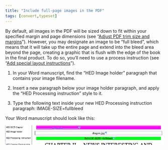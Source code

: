 ```yaml
---
title: "Include full-page images in the PDF"
tags: [convert,typeset]
---
```

 
<html><body><section data-type="chapter" class="hsecchapter" data-hederis-type="hsecchapter" id="include-full-page-images" data-pi-attrs="id: include-full-page-images; data-tags: convert,typeset;" role="doc-chapter" data-tags="convert,typeset" data-author-name=" " data-book-title=" " title="Include full-page images in the PDF"><p class="hblkp" data-hederis-type="hblkp" id="pUBlD8vPZ">By default, all images in the PDF will be sized down to fit within your specified margin and page dimensions (see &#8220;<a href="{% link _docs/adjust-trim-and-margins.md %}" data-hederis-type="hspana" id="pZ1uPuePo"><span class="Hyperlink" data-hederis-type="hspnspan" id="pyNqiWwzF">Adjust PDF trim size and margins</span></a>&#8221;). However, you may designate an image to be &#8220;full bleed&#8221;, which means that it will take up the entire page and extend into the bleed area beyond the page, creating a graphic that is flush with the edge of the book in the final product. To do so, you&#8217;ll need to use a process instruction (see &#8220;<a href="{% link _docs/custom-design.md %}" data-hederis-type="hspana" id="pL4cqtJso"><span class="Hyperlink" data-hederis-type="hspnspan" id="p85VviGfn">Add special layout instructions</span></a>&#8221;).</p><ol class="hwprnumlist" data-hederis-type="hwprnumlist" id="pQHIZXJRr"><li class="hblkoli" data-hederis-type="hblkoli" id="li4FoxAPOA"><p class="hblkoli" data-hederis-type="hblklip" id="pvNXRvUmf">In your Word manuscript, find the &#8220;HED Image holder&#8221; paragraph that contains your image filename.</p></li><li class="hblkoli" data-hederis-type="hblkoli" id="litKdPyL2c"><p class="hblkoli" data-hederis-type="hblklip" id="pNg54ha2s">Insert a new paragraph below your image holder paragraph, and apply the &#8220;HED Processing instruction&#8221; style to it.</p></li><li class="hblkoli" data-hederis-type="hblkoli" id="liqvcZQsn1"><p class="hblkoli" data-hederis-type="hblklip" id="pSLNgK8Gy">Type the following text inside your new HED Processing instruction paragraph: IMAGE-SIZE=fullbleed</p></li></ol><p class="hblkp" data-hederis-type="hblkp" id="p9Zt25049">Your Word manuscript should look like this:</p><img data-hederis-type="hblkimg" class="hblkimg" id="p9tomZo6r" src="/images/fullbleed_1.png" data-img-src="/images/fullbleed_1.png"/></section></body></html>
